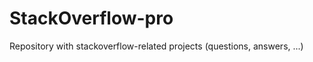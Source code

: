 StackOverflow-pro
=================

Repository with stackoverflow-related projects (questions, answers, ...)
